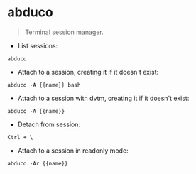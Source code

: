 # abduco

> Terminal session manager.

- List sessions:

`abduco`

- Attach to a session, creating it if it doesn't exist:

`abduco -A {{name}} bash`

- Attach to a session with dvtm, creating it if it doesn't exist:

`abduco -A {{name}}`

- Detach from session:

`Ctrl + \`

- Attach to a session in readonly mode:

`abduco -Ar {{name}}`
